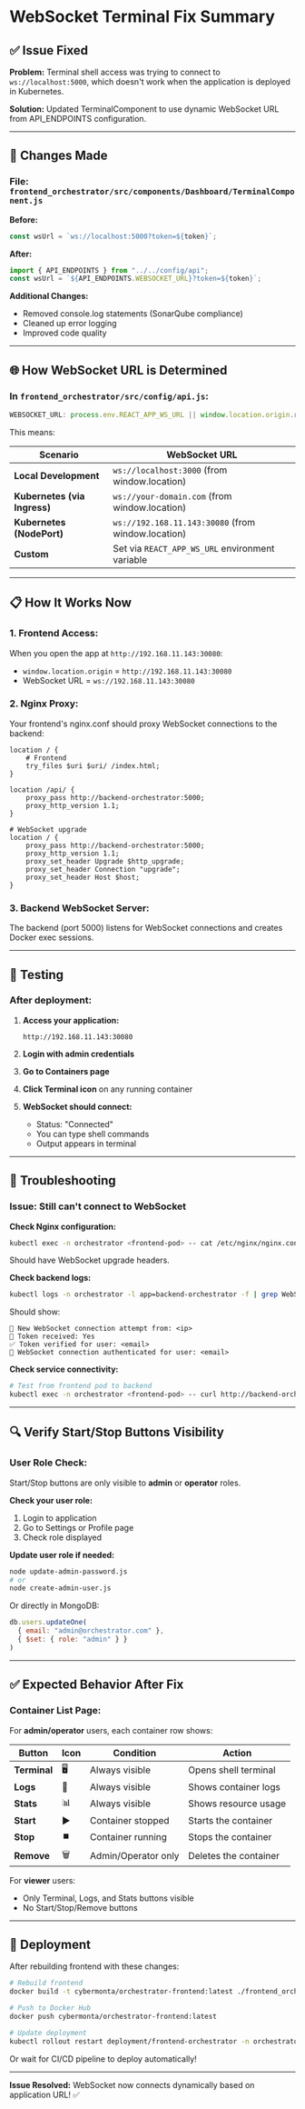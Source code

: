 # WebSocket Terminal Fix Summary

## ✅ Issue Fixed

**Problem:** Terminal shell access was trying to connect to `ws://localhost:5000`, which doesn't work when the application is deployed in Kubernetes.

**Solution:** Updated TerminalComponent to use dynamic WebSocket URL from API_ENDPOINTS configuration.

---

## 🔧 Changes Made

### **File: `frontend_orchestrator/src/components/Dashboard/TerminalComponent.js`**

**Before:**
```javascript
const wsUrl = `ws://localhost:5000?token=${token}`;
```

**After:**
```javascript
import { API_ENDPOINTS } from "../../config/api";
const wsUrl = `${API_ENDPOINTS.WEBSOCKET_URL}?token=${token}`;
```

**Additional Changes:**
- Removed console.log statements (SonarQube compliance)
- Cleaned up error logging
- Improved code quality

---

## 🌐 How WebSocket URL is Determined

### **In `frontend_orchestrator/src/config/api.js`:**

```javascript
WEBSOCKET_URL: process.env.REACT_APP_WS_URL || window.location.origin.replace('http', 'ws')
```

This means:

| Scenario | WebSocket URL |
|----------|---------------|
| **Local Development** | `ws://localhost:3000` (from window.location) |
| **Kubernetes (via Ingress)** | `ws://your-domain.com` (from window.location) |
| **Kubernetes (NodePort)** | `ws://192.168.11.143:30080` (from window.location) |
| **Custom** | Set via `REACT_APP_WS_URL` environment variable |

---

## 📋 How It Works Now

### **1. Frontend Access:**
When you open the app at `http://192.168.11.143:30080`:
- `window.location.origin` = `http://192.168.11.143:30080`
- WebSocket URL = `ws://192.168.11.143:30080`

### **2. Nginx Proxy:**
Your frontend's nginx.conf should proxy WebSocket connections to the backend:

```nginx
location / {
    # Frontend
    try_files $uri $uri/ /index.html;
}

location /api/ {
    proxy_pass http://backend-orchestrator:5000;
    proxy_http_version 1.1;
}

# WebSocket upgrade
location / {
    proxy_pass http://backend-orchestrator:5000;
    proxy_http_version 1.1;
    proxy_set_header Upgrade $http_upgrade;
    proxy_set_header Connection "upgrade";
    proxy_set_header Host $host;
}
```

### **3. Backend WebSocket Server:**
The backend (port 5000) listens for WebSocket connections and creates Docker exec sessions.

---

## 🧪 Testing

### **After deployment:**

1. **Access your application:**
   ```
   http://192.168.11.143:30080
   ```

2. **Login with admin credentials**

3. **Go to Containers page**

4. **Click Terminal icon** on any running container

5. **WebSocket should connect:**
   - Status: "Connected"
   - You can type shell commands
   - Output appears in terminal

---

## 🐛 Troubleshooting

### **Issue: Still can't connect to WebSocket**

**Check Nginx configuration:**
```bash
kubectl exec -n orchestrator <frontend-pod> -- cat /etc/nginx/nginx.conf
```

Should have WebSocket upgrade headers.

**Check backend logs:**
```bash
kubectl logs -n orchestrator -l app=backend-orchestrator -f | grep WebSocket
```

Should show:
```
🔗 New WebSocket connection attempt from: <ip>
🔑 Token received: Yes
✅ Token verified for user: <email>
🔗 WebSocket connection authenticated for user: <email>
```

**Check service connectivity:**
```bash
# Test from frontend pod to backend
kubectl exec -n orchestrator <frontend-pod> -- curl http://backend-orchestrator:5000/api/health
```

---

## 🔍 Verify Start/Stop Buttons Visibility

### **User Role Check:**

Start/Stop buttons are only visible to **admin** or **operator** roles.

**Check your user role:**
1. Login to application
2. Go to Settings or Profile page
3. Check role displayed

**Update user role if needed:**
```bash
node update-admin-password.js
# or
node create-admin-user.js
```

Or directly in MongoDB:
```javascript
db.users.updateOne(
  { email: "admin@orchestrator.com" },
  { $set: { role: "admin" } }
)
```

---

## ✅ Expected Behavior After Fix

### **Container List Page:**

For **admin/operator** users, each container row shows:

| Button | Icon | Condition | Action |
|--------|------|-----------|--------|
| **Terminal** | 🖥️ | Always visible | Opens shell terminal |
| **Logs** | 📄 | Always visible | Shows container logs |
| **Stats** | 📊 | Always visible | Shows resource usage |
| **Start** | ▶️ | Container stopped | Starts the container |
| **Stop** | ⏹️ | Container running | Stops the container |
| **Remove** | 🗑️ | Admin/Operator only | Deletes the container |

For **viewer** users:
- Only Terminal, Logs, and Stats buttons visible
- No Start/Stop/Remove buttons

---

## 🚀 Deployment

After rebuilding frontend with these changes:

```bash
# Rebuild frontend
docker build -t cybermonta/orchestrator-frontend:latest ./frontend_orchestrator

# Push to Docker Hub
docker push cybermonta/orchestrator-frontend:latest

# Update deployment
kubectl rollout restart deployment/frontend-orchestrator -n orchestrator
```

Or wait for CI/CD pipeline to deploy automatically!

---

**Issue Resolved:** WebSocket now connects dynamically based on application URL! ✅

